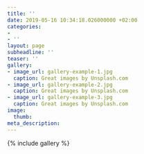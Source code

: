 ```yaml
---
title: ''
date: 2019-05-16 10:34:18.026000000 +02:00
categories:
- 
- ''
layout: page
subheadline: ''
teaser: ''
gallery:
- image_url: gallery-example-1.jpg
  caption: Great images by Unsplash.com
- image_url: gallery-example-2.jpg
  caption: Great images by Unsplash.com
- image_url: gallery-example-3.jpg
  caption: Great images by Unsplash.com
image:
  thumb: 
meta_description: 
---
```


{% include gallery %}
